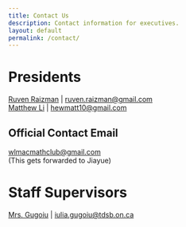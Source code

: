 ```yaml
---
title: Contact Us
description: Contact information for executives.
layout: default
permalink: /contact/
---
```


# Presidents
[Ruven Raizman](mailto:ruven.raizman@gmail.com) | [ruven.raizman@gmail.com](mailto:ruven.raizman@gmail.com)
<br/>
[Matthew Li](mailto:hewmatt10@gmail.com) | [hewmatt10@gmail.com](hewmatt10@gmail.com)
<!---
Chloe Nguyen

Lev Raizman

[Richard Yi](mailto:richardyi25@gmail.com) | richardyi25@gmail.com
<br/>
(Please email him; he might be inactive on Messenger/Discord/Skype/AOL/MSN/MySpace/Google Talk)
<br/>
[Jiayue Wu](mailto:jiayuewu16@gmail.com) | [jiayuewu16@gmail.com](mailto:jiayuewu16@gmail.com)
<br/>
(Also available on Discord and Messenger)
<br/>
[Lina Patrick](mailto:lina.patrick@hotmail.ca) | [lina.patrick@hotmail.ca](mailto:lina.patrick@hotmail.ca)

-->

## Official Contact Email
[wlmacmathclub@gmail.com](mailto:wlmacmathclub@gmail.com)
<br/>
(This gets forwarded to Jiayue)

# Staff Supervisors
[Mrs. Gugoiu](mailto:iulia.gugoiu@tdsb.on.ca) | [iulia.gugoiu@tdsb.on.ca](mailto:iulia.gugoiu@tdsb.on.ca)
